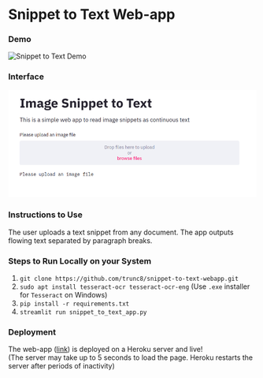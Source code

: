 # Snippet to Text Web-app

### Demo
![Snippet to Text Demo](assets/snippet-to-text-demo.gif)

### Interface
![Snippet to Text Interface](assets/snippet-to-text-demo.png)

### Instructions to Use
The user uploads a text snippet from any document. The app outputs flowing text separated by paragraph breaks.

### Steps to Run Locally on your System
1. `git clone https://github.com/trunc8/snippet-to-text-webapp.git`
2. `sudo apt install tesseract-ocr tesseract-ocr-eng` (Use `.exe` installer for `Tesseract` on Windows)
3. `pip install -r requirements.txt`
4. `streamlit run snippet_to_text_app.py`

### Deployment
The web-app ([link](https://snippet-to-text.herokuapp.com/)) is deployed on a Heroku server and live!  
(The server may take up to 5 seconds to load the page. Heroku restarts the server after periods of inactivity)